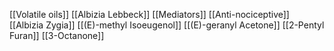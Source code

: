 [[Volatile oils]]
[[Albizia Lebbeck]]
[[Mediators]]
[[Anti-nociceptive]]
[[Albizia Zygia]]
[[(E)-methyl Isoeugenol]]
[[(E)-geranyl Acetone]]
[[2-Pentyl Furan]]
[[3-Octanone]]
